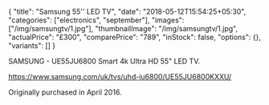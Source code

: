 {
    "title": "Samsung 55'' LED TV",
    "date": "2018-05-12T15:54:25+05:30",
    "categories": ["electronics", "september"],
    "images": ["/img/samsungtv/1.jpg"],
    "thumbnailImage": "/img/samsungtv/1.jpg",
    "actualPrice": "£300",
    "comparePrice": "789",
    "inStock": false,
    "options": {},
    "variants": []
}

SAMSUNG - UE55JU6800 Smart 4k Ultra HD 55" LED TV.

https://www.samsung.com/uk/tvs/uhd-ju6800/UE55JU6800KXXU/

Originally purchased in April 2016.